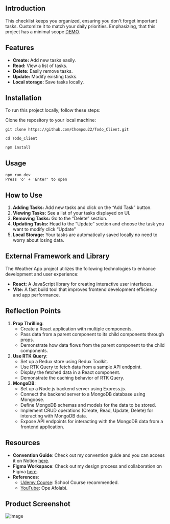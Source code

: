## Introduction

This checklist keeps you organized, ensuring you don't forget important tasks. Customize it to match your daily priorities. Emphasizing, that this project has a minimal scope [DEMO](https://todo-client-kappa.vercel.app/).

## Features

- **Create:** Add new tasks easily.
- **Read:** View a list of tasks.
- **Delete:** Easily remove tasks.
- **Update:** Modify existing tasks.
- **Local storage:** Save tasks locally.

## Installation

To run this project locally, follow these steps:

Clone the repository to your local machine:

```
git clone https://github.com/Chompou22/Todo_Client.git

cd Todo_Client

npm install
```

## Usage

```
npm run dev
Press 'o' + 'Enter' to open
```

## How to Use

1. **Adding Tasks:** Add new tasks and click on the “Add Task” button.
2. **Viewing Tasks:** See a list of your tasks displayed on UI. 
3. **Removing Tasks:** Go to the “Delete” section.
4. **Updating Tasks:** Head to the “Update” section and choose the task you want to modify click “Update”
5. **Local Storage:** Your tasks are automatically saved locally no need to worry about losing data.

## External Framework and Library

The Weather App project utilizes the following technologies to enhance development and user experience:

- **React:** A JavaScript library for creating interactive user interfaces.
- **Vite:** A fast build tool that improves frontend development efficiency and app performance.

## Reflection Points

1. **Prop Thrilling**:
    - Create a React application with multiple components.
    - Pass data from a parent component to its child components through props.
    - Demonstrate how data flows from the parent component to the child components.
2. **Use RTK Query**:
    - Set up a Redux store using Redux Toolkit.
    - Use RTK Query to fetch data from a sample API endpoint.
    - Display the fetched data in a React component.
    - Demonstrate the caching behavior of RTK Query.
3. **MongoDB**:
    - Set up a Node.js backend server using Express.js.
    - Connect the backend server to a MongoDB database using Mongoose.
    - Define MongoDB schemas and models for the data to be stored.
    - Implement CRUD operations (Create, Read, Update, Delete) for interacting with MongoDB data.
    - Expose API endpoints for interacting with the MongoDB data from a frontend application.

## Resources

- **Convention Guide**: Check out my convention guide and you can access it on Notion [here](https://www.notion.so/Convention-Guide-71d419202cd242c8b585d9c346d77933?pvs=21).
- **Figma Workspace**: Check out my design process and collaboration on Figma [here](https://www.figma.com/file/VpBno8QJMfDWRY3lpGiqNU/Todo?type=design&node-id=0%3A1&mode=design&t=KFCwqu5JGrpyuM0s-1).
- **References**:
    - [Udemy Course](https://anbschool.udemy.com/course/react-redux/learn/lecture/34694140#overview): School Course recommended.
    - [YouTube](https://youtu.be/LoYbN6qoQHA?si=Hea10Rii9_ZpHLi5): Ope Afolabi.

## Product Screenshot

![image](https://github.com/Chompou22/Todo_List_v2/assets/102459445/0585dbea-7b67-426e-b41c-1134f9683fc8)

